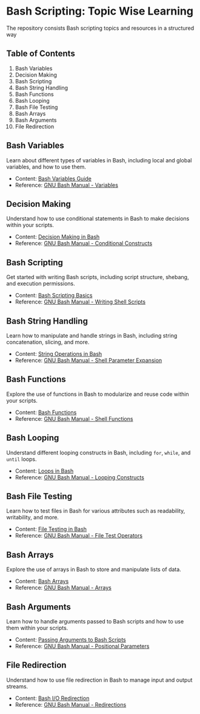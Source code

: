 # Bash Scripting: Topic Wise Learning

The repository consists  Bash scripting topics and resources in a structured way

## Table of Contents

1. Bash Variables
2. Decision Making
3. Bash Scripting
4. Bash String Handling
5. Bash Functions
6. Bash Looping
7. Bash File Testing
8. Bash Arrays
9. Bash Arguments
10. File Redirection

## Bash Variables

Learn about different types of variables in Bash, including local and global variables, and how to use them.

- Content: [Bash Variables Guide](https://tldp.org/LDP/Bash-Beginners-Guide/html/sect_02_01.html)
- Reference: [GNU Bash Manual - Variables](https://www.gnu.org/software/bash/manual/html_node/Bash-Variables.html)

## Decision Making

Understand how to use conditional statements in Bash to make decisions within your scripts.

- Content: [Decision Making in Bash](https://tldp.org/LDP/Bash-Beginners-Guide/html/sect_07_01.html)
- Reference: [GNU Bash Manual - Conditional Constructs](https://www.gnu.org/software/bash/manual/html_node/Conditional-Constructs.html)

## Bash Scripting

Get started with writing Bash scripts, including script structure, shebang, and execution permissions.

- Content: [Bash Scripting Basics](https://tldp.org/HOWTO/Bash-Prog-Intro-HOWTO.html)
- Reference: [GNU Bash Manual - Writing Shell Scripts](https://www.gnu.org/software/bash/manual/html_node/Writing-Shell-Scripts.html)

## Bash String Handling

Learn how to manipulate and handle strings in Bash, including string concatenation, slicing, and more.

- Content: [String Operations in Bash](https://tldp.org/LDP/abs/html/string-manipulation.html)
- Reference: [GNU Bash Manual - Shell Parameter Expansion](https://www.gnu.org/software/bash/manual/html_node/Shell-Parameter-Expansion.html)

## Bash Functions

Explore the use of functions in Bash to modularize and reuse code within your scripts.

- Content: [Bash Functions](https://tldp.org/LDP/abs/html/functions.html)
- Reference: [GNU Bash Manual - Shell Functions](https://www.gnu.org/software/bash/manual/html_node/Shell-Functions.html)

## Bash Looping

Understand different looping constructs in Bash, including `for`, `while`, and `until` loops.

- Content: [Loops in Bash](https://tldp.org/LDP/Bash-Beginners-Guide/html/sect_09_01.html)
- Reference: [GNU Bash Manual - Looping Constructs](https://www.gnu.org/software/bash/manual/html_node/Looping-Constructs.html)

## Bash File Testing

Learn how to test files in Bash for various attributes such as readability, writability, and more.

- Content: [File Testing in Bash](https://tldp.org/LDP/abs/html/fto.html)
- Reference: [GNU Bash Manual - File Test Operators](https://www.gnu.org/software/bash/manual/html_node/Bash-Conditional-Expressions.html)

## Bash Arrays

Explore the use of arrays in Bash to store and manipulate lists of data.

- Content: [Bash Arrays](https://tldp.org/LDP/abs/html/arrays.html)
- Reference: [GNU Bash Manual - Arrays](https://www.gnu.org/software/bash/manual/html_node/Arrays.html)

## Bash Arguments

Learn how to handle arguments passed to Bash scripts and how to use them within your scripts.

- Content: [Passing Arguments to Bash Scripts](https://tldp.org/LDP/abs/html/internalvariables.html#APPREF)
- Reference: [GNU Bash Manual - Positional Parameters](https://www.gnu.org/software/bash/manual/html_node/Positional-Parameters.html)

## File Redirection

Understand how to use file redirection in Bash to manage input and output streams.

- Content: [Bash I/O Redirection](https://tldp.org/LDP/abs/html/io-redirection.html)
- Reference: [GNU Bash Manual - Redirections](https://www.gnu.org/software/bash/manual/html_node/Redirections.html)
